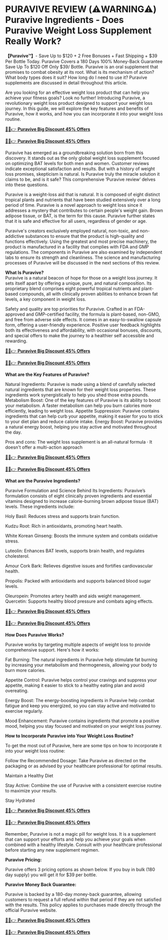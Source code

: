 # PURAVIVE REVIEW (⚠️WARNING⚠️) Puravive Ingredients - Does Puravive Weight Loss Supplement Really Work?

**【Puravive™】**- Save Up to $120 + 2 Free Bonuses + Fast Shipping + $39 Per Bottle Today. Puravive Covers a 180 Days 100% Money-Back Guarantee Save Up To $120 Off Only $39/ Bottle. Puravive is an oral supplement that promises to combat obesity at its root. What is its mechanism of action? What body types does it suit? How long do I need to use it? Puravive supplements are discussed in detail throughout this article.

Are you looking for an effective weight loss product that can help  you achieve your fitness goals? Look no further! Introducing Puravive, a  revolutionary weight loss product designed to support your weight loss  journey. In this guide, we will explore the key features and benefits of  Puravive, how it works, and how you can incorporate it into your weight  loss routine.


[🔴✅👉 **Puravive Big Discount 45% Offers**](https://t.co/A0YxUEvjRS)

[🔴✅👉 **Puravive Big Discount 45% Offers**](https://t.co/A0YxUEvjRS)

Puravive has emerged as a groundbreaking solution born from this  discovery. It stands out as the only global weight loss supplement  focused on optimizing BAT levels for both men and women. Customer  reviews indicate exceptional satisfaction and results.   But with a history of weight loss promises, skepticism is natural. Is  Puravive truly the miracle solution it claims to be, and is it safe?  This comprehensive ‘Puravive review’ delves into these questions.



Puravive is a weight-loss aid that is natural. It is composed of eight distinct tropical plants and nutrients that have been studied extensively over a long period of time. Puravive is a novel approach to weight loss since it addresses a mystery that contributes to certain people's weight gain. Brown adipose tissue, or BAT, is the term for this cause. Puravive further states that it is safe and effective for all users, regardless of gender or age.


Puravive's creators exclusively employed natural, non-toxic, and non-addictive substances to ensure that the product is high-quality and functions effectively. Using the greatest and most precise machinery, the product is manufactured in a facility that complies with FDA and GMP regulations. The components in Puravive are also examined by independent labs to ensure its strength and cleanliness. The science and manufacturing processes of Puravive will be discussed in the next sections of this review.  


**What Is Puravive?**  
Puravive is a natural beacon of hope for those on a weight loss journey.  It sets itself apart by offering a unique, pure, and natural  composition. Its proprietary blend comprises eight powerful tropical  nutrients and plant-based compounds, all with clinically proven  abilities to enhance brown fat levels, a key component in weight loss.


Safety and quality are top priorities for Puravive. Crafted in an  FDA-approved and GMP-certified facility, the formula is plant-based,  non-GMO, and free from adverse side effects. It comes in an  easy-to-swallow capsule form, offering a user-friendly experience.  Positive user feedback highlights both its effectiveness and  affordability, with occasional bonuses, discounts, and special offers to  make the journey to a healthier self accessible and rewarding. 


[🔴✅👉 **Puravive Big Discount 45% Offers**](https://t.co/A0YxUEvjRS)

[🔴✅👉 **Puravive Big Discount 45% Offers**](https://t.co/A0YxUEvjRS)

  

**What are the Key Features of Puravive?**


Natural Ingredients: Puravive is made using a blend of  carefully selected natural ingredients that are known for their weight  loss properties. These ingredients work synergistically to help you shed  those extra pounds.
Metabolism Boost: One of the key features of Puravive is its ability  to boost your metabolism. A faster metabolism can help you burn  calories more efficiently, leading to weight loss.
Appetite Suppression: Puravive contains ingredients that can help  curb your appetite, making it easier for you to stick to your diet plan  and reduce calorie intake.
Energy Boost: Puravive provides a natural energy boost, helping you stay active and motivated throughout the day.

Pros and cons: The weight loss supplement is an all-natural formula ⋅ It doesn't offer a multi-action approach  

[🔴✅👉 **Puravive Big Discount 45% Offers**](https://t.co/A0YxUEvjRS)

[🔴✅👉 **Puravive Big Discount 45% Offers**](https://t.co/A0YxUEvjRS)


**What are the Puravive Ingredients?**  



Puravive Formulation and Science Behind Its Ingredients: Puravive’s  formulation consists of eight clinically proven ingredients and  essential vitamins designed to increase calorie-burning brown adipose  tissue (BAT) levels. These ingredients include:


Holy Basil: Reduces stress and supports brain function.      

Kudzu Root: Rich in antioxidants, promoting heart health.      

White Korean Ginseng: Boosts the immune system and combats oxidative stress.      

Luteolin: Enhances BAT levels, supports brain health, and regulates cholesterol.      

Amour Cork Bark: Relieves digestive issues and fortifies cardiovascular health.      

Propolis: Packed with antioxidants and supports balanced blood sugar levels.      

Oleuropein: Promotes artery health and aids weight management.      Quercetin: Supports healthy blood pressure and combats aging effects.


[🔴✅👉 **Puravive Big Discount 45% Offers**](https://t.co/A0YxUEvjRS)

[🔴✅👉 **Puravive Big Discount 45% Offers**](https://t.co/A0YxUEvjRS)

**How Does Puravive Works?**  

Puravive works by targeting multiple aspects of weight loss to provide comprehensive support. Here's how it works:

Fat Burning: The natural ingredients in Puravive help stimulate  fat burning by increasing your metabolism and thermogenesis, allowing  your body to burn more calories.      

Appetite Control: Puravive helps control your cravings and suppress  your appetite, making it easier to stick to a healthy eating plan and  avoid overeating.      

Energy Boost: The energy-boosting ingredients in Puravive help  combat fatigue and keep you energized, so you can stay active and  motivated to exercise regularly.      

Mood Enhancement: Puravive contains ingredients that promote a  positive mood, helping you stay focused and motivated on your weight  loss journey.

  

**How to Incorporate Puravive into Your Weight Loss Routine?**


To get the most out of Puravive, here are some tips on how to incorporate it into your weight loss routine:


Follow the Recommended Dosage: Take Puravive as directed on the  packaging or as advised by your healthcare professional for optimal  results.      

Maintain a Healthy Diet      

Stay Active: Combine the use of Puravive with a consistent exercise routine to maximize your results.      

Stay Hydrated

[🔴✅👉 **Puravive Big Discount 45% Offers**](https://t.co/A0YxUEvjRS)

[🔴✅👉 **Puravive Big Discount 45% Offers**](https://t.co/A0YxUEvjRS)

Remember, Puravive is not a magic pill for weight loss. It is a  supplement that can support your efforts and help you achieve your goals  when combined with a healthy lifestyle. Consult with your healthcare  professional before starting any new supplement regimen. 
 
  
**Puravive Pricing:**

Puravive offers 3 pricing options as shown below. If you buy in bulk (180 day supply) you will get it for $39 per bottle.



**Puravive Money Back Guarantee:**

Puravive is backed by a 180-day money-back guarantee, allowing customers to request a full refund within that period if they are not satisfied with the results. This policy applies to purchases made directly through the official Puravive website.

[🔴✅👉 **Puravive Big Discount 45% Offers**](https://t.co/A0YxUEvjRS)

[🔴✅👉 **Puravive Big Discount 45% Offers**](https://t.co/A0YxUEvjRS)

